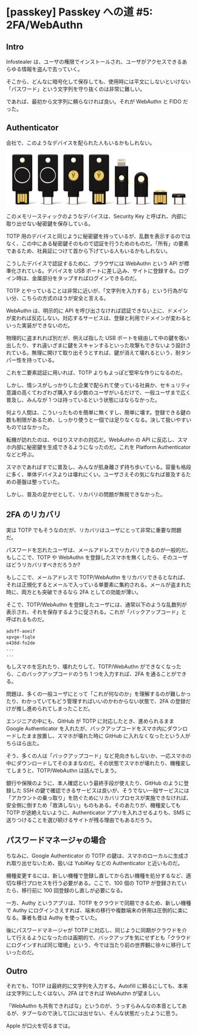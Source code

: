 # [passkey] Passkey への道 #5: 2FA/WebAuthn

## Intro

Infostealer は、ユーザの権限でインストールされ、ユーザがアクセスできるあらゆる情報を盗んで去っていく。

そこから、どんなに暗号化して保存しても、使用時には平文にしないといけない「パスワード」という文字列を守り抜くのは非常に難しい。

であれば、最初から文字列に頼らなければ良い。それが WebAuthn と FIDO だった。


## Authenticator

会社で、このようなデバイスを配られた人もいるかもしれない。

![YubiKey](yubikey.png#340x100)

このメモリースティックのようなデバイスは、Security Key と呼ばれ、内部に取り出せない秘密鍵を保存している。

TOTP 用のデバイスと同じように秘密鍵を持っているが、乱数を表示するのではなく、この中にある秘密鍵そのもので認証を行うためのものだ。「所有」の要素であるため、社員証につけて首から下げている人もいるかもしれない。

こうしたデバイスで認証するために、ブラウザには WebAuthn という API が標準化されている。デバイスを USB ポートに差し込み、サイトに登録する。ログイン時は、金属部分をタップすればログインできるのだ。

TOTP とやっていることは非常に近いが、「文字列を入力する」という行為がない分、こちらの方式のほうが安全と言える。

WebAuthn は、明示的に API を呼び出さなければ認証できない上に、ドメインが変われば反応しない。対応するサービスは、登録と利用でドメインが変わるといった実装ができないのだ。

物理的に盗まれれば別だが、例えば指した USB ポートを経由して中の鍵を吸い出したり、すれ違いざまに鍵をスキャンするといった攻撃もできないよう設計されている。無理に開けて取り出そうとすれば、鍵が消えて壊れるという、耐タンパー性を持っている。

これを二要素認証に用いれば、TOTP よりもよっぽど堅牢な作りになるのだ。

しかし、情シスがしっかりした企業で配られて使っている社員か、セキュリティ意識の高くてわざわざ購入する少数のユーザがいるだけで、一般ユーザまで広く普及し、みんなが 1 つは持っているという状態にはならなかった。

何より人間は、こういったものを簡単に無くすし、簡単に壊す。登録できる鍵の数も制限があるため、しっかり使うと一個では足りなくなる。決して扱いやすいものではなかった。

転機が訪れたのは、やはりスマホの対応だ。WebAuthn の API に反応し、スマホ内部に秘密鍵を生成できるようになったのだ。これを Platform Authenticator などと呼ぶ。

スマホであればすでに普及し、みんなが肌身離さず持ち歩いている。容量も格段に多く、単体デバイスよりは壊れにくい。ユーザさえその気になれば普及するための基盤は整っていた。

しかし、普及の足かせとして、リカバリの問題が無視できなかった。


## 2FA のリカバリ

実は TOTP でもそうなのだが、リカバリはユーザにとって非常に重要な問題だ。

パスワードを忘れたユーザは、メールアドレスでリカバリできるのが一般的だ。もしここで、TOTP や WebAuthn を登録したスマホを無くしたら、そのユーザはどうリカバリすべきだろうか?

もしここで、メールアドレスで TOTP/WebAuthn をリカバリできるとなれば、それは正規化するとメールで入っている単要素に集約される。メールが盗まれた時に、両方とも突破できるなら 2FA としての効能が薄い。

そこで、TOTP/WebAuthn を登録したユーザには、通常以下のような乱数列が表示され、それを保存するように促される。これが「バックアップコード」と呼ばれるものだ。

```
adsff-aoeif
xpvge-fiqle
o438d-fo2de
...
...
```

もしスマホを忘れたり、壊れたりして、TOTP/WebAuthn ができなくなったら、このバックアップコードのうち 1 つを入力すれば、2FA を通ることができる。

問題は、多くの一般ユーザにとって「これが何なのか」を理解するのが難しかったり、わかっていてもどう管理すればいいのかわからない状態で、2FA の登録だけが推し進められてしまったことだ。

エンジニアの中にも、GitHub が TOTP に対応したとき、進められるまま Google Authenticator を入れたが、バックアップコードをスマホ内にダウンロードしたまま放置し、スマホが壊れた時に GitHub に入れなくなったという人がちらほら出た。

そう、多くの人は「バックアップコード」など見向きもしないか、一応スマホの中にダウンロードしてそのままなのだ。その状態でスマホが壊れたり、機種変してしまうと、TOTP/WebAuthn は詰んでしまう。

銀行や保険のように、本人確認という最終手段が使えたり、GitHub のように登録した SSH の鍵で確認できるサービスは良いが、そうでない一般サービスには「アカウントの乗っ取り」を防ぐためにリカバリプロセスが実施できなければ、安全側に倒すため「救済しない」ものもある。そのあたりが、機種変しても TOTP が途絶えないように、Authenticator アプリを入れさせるよりも、SMS に送りつけることを選び続けるサイトが残る理由でもあるだろう。


## パスワードマネージャの場合

ちなみに、Google Authenticator の TOTP の鍵は、スマホのローカルに生成され取り出せないため、扱いは YubiKey などの Authenticator と近いものだ。

機種変更するには、新しい機種で登録し直してから古い機種を処分するなど、適切な移行プロセスを行う必要がある。ここで、100 個の TOTP が登録されていたら、移行前に 100 回登録のし直しが必要になる。

一方、Authy というアプリは、TOTP をクラウドで同期できるため、新しい機種で Authy にログインさえすれば、端末の移行や複数端末の併用は圧倒的に楽になる。筆者も昔は Authy を使っていた。

後にパスワードマネージャが TOTP に対応し、同じように同期がクラウドを介して行えるようになったのは画期的で、バックアップを気にせずとも「クラウドにログインすれば同じ環境」という、今では当たり前の世界観に徐々に移行していったのだ。


## Outro

それでも、TOTP は最終的に文字列を入力する。Autofill に頼るにしても、本来は文字列にしたくはない。2FA はできれば WebAuthn が望ましい。

「WebAuthn も共有できればな」というのが、うっすらみんなの本音としてあるが、タブーなので決して口には出せない、そんな状態だったように思う。

Apple が口火を切るまでは。